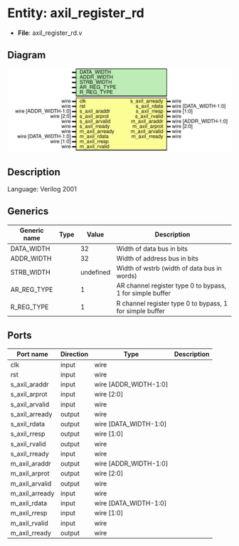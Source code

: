 # Entity: axil_register_rd

- **File**: axil_register_rd.v
## Diagram

![Diagram](axil_register_rd.svg "Diagram")
## Description

Language: Verilog 2001
 
## Generics

| Generic name | Type | Value     | Description                                                |
| ------------ | ---- | --------- | ---------------------------------------------------------- |
| DATA_WIDTH   |      | 32        | Width of data bus in bits                                  |
| ADDR_WIDTH   |      | 32        | Width of address bus in bits                               |
| STRB_WIDTH   |      | undefined | Width of wstrb (width of data bus in words)                |
| AR_REG_TYPE  |      | 1         | AR channel register type 0 to bypass, 1 for simple buffer  |
| R_REG_TYPE   |      | 1         | R channel register type 0 to bypass, 1 for simple buffer   |
## Ports

| Port name      | Direction | Type                  | Description |
| -------------- | --------- | --------------------- | ----------- |
| clk            | input     | wire                  |             |
| rst            | input     | wire                  |             |
| s_axil_araddr  | input     | wire [ADDR_WIDTH-1:0] |             |
| s_axil_arprot  | input     | wire [2:0]            |             |
| s_axil_arvalid | input     | wire                  |             |
| s_axil_arready | output    | wire                  |             |
| s_axil_rdata   | output    | wire [DATA_WIDTH-1:0] |             |
| s_axil_rresp   | output    | wire [1:0]            |             |
| s_axil_rvalid  | output    | wire                  |             |
| s_axil_rready  | input     | wire                  |             |
| m_axil_araddr  | output    | wire [ADDR_WIDTH-1:0] |             |
| m_axil_arprot  | output    | wire [2:0]            |             |
| m_axil_arvalid | output    | wire                  |             |
| m_axil_arready | input     | wire                  |             |
| m_axil_rdata   | input     | wire [DATA_WIDTH-1:0] |             |
| m_axil_rresp   | input     | wire [1:0]            |             |
| m_axil_rvalid  | input     | wire                  |             |
| m_axil_rready  | output    | wire                  |             |
